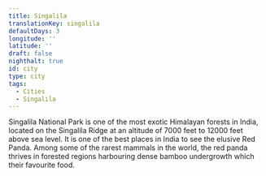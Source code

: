 ```yaml
---
title: Singalila
translationKey: singalila
defaultDays: 3
longitude: ''
latitude: ''
draft: false
nighthalt: true
id: city
type: city
tags:
  - Cities
  - Singalila
---
```

Singalila National Park is one of the most exotic Himalayan forests in India, located on the Singalila Ridge at an altitude of 7000 feet to 12000 feet above sea level. It is one of the best places in India to see the elusive Red Panda. Among some of the rarest mammals in the world, the red panda thrives in forested regions harbouring dense bamboo undergrowth which their favourite food.